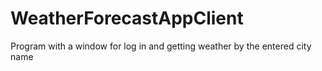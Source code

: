 # WeatherForecastAppClient
Program with a window for log in and getting weather by the entered city name
